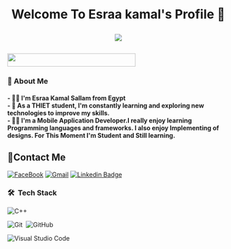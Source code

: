 <h1 align="center"> Welcome To Esraa kamal's  Profile  👋 <!-- <img src="https://raw.githubusercontent.com/MartinHeinz/MartinHeinz/master/wave.gif" width="25px"> -->
  
<p align="center">
  <img src="https://readme-typing-svg.demolab.com/?lines=+{وَ+قُلْ+رَبِّ+زِدْنِي+عِلْماً}+قال+تعالى" style="color:black" />
</p>
</h1>


<img align="center" src="https://github.com/Govindv7555/Govindv7555/blob/main/49e76e0596857673c5c80c85b84394c1.gif" width= 76% height=30px>

<br/>





<h3>🚀 About Me</h3>

<h4> - 👨‍💻  I'm Esraa Kamal Sallam from Egypt 
  <br/>
     - 🏢   As a THIET student, I'm constantly learning and exploring new technologies to improve my skills.
  <br/>
     - 👨‍💻 I'm a Mobile Application Developer.I really enjoy learning Programming languages and frameworks.  I also enjoy Implementing of designs. For This Moment I'm Student and Still learning. </h4>




## 🔗Contact Me
[![FaceBook](https://img.shields.io/badge/FaceBook-385490?style=for-the-badge&logo=FaceBook&logoColor=white)]([https://www.facebook.com/esraa.kamal.5602/](https://www.facebook.com/esraa.kamal.5602/))
[![Gmail](https://img.shields.io/badge/-Gmail-c14438?style=flat-square&logo=Gmail&logoColor=white&link=mailto:engesoo2@gmail.com)](mailto:engesoo2@gmail.com)
[![Linkedin Badge](https://img.shields.io/badge/-LinkedIn-blue?style=flat-square&logo=Linkedin&logoColor=white&link=https://www.linkedin.com/in/esraa-sallam-b43b88240)](https://www.linkedin.com/in/esraa-sallam-b43b88240)



<!-- ### 🔗 Links
[![FaceBook](https://img.shields.io/badge/FaceBook-385490?style=for-the-badge&logo=FaceBook&logoColor=white)](https://www.facebook.com/esraa.kamal.5602/)
[![linkedin](https://img.shields.io/badge/linkedin-0a66c2?style=for-the-badge&logo=linkedin&logoColor=white)](https://www.linkedin.com/in/esraa-sallam-b43b88240)
<a href="mailto:engesoo2@gmail.com"><img  src="https://img.shields.io/badge/Gmail-D14836?style=for-the-badge&logo=gmail&logoColor=white"></a> -->



<!-- ### Stats
[![Top Langs](https://github-readme-stats.vercel.app/api/top-langs/?username=AmrSayed74&layout=compact)](https://github.com/anuraghazra/github-readme-stats)
---
<br/>
-->

### 🛠 &nbsp;Tech Stack

![C++](https://img.shields.io/badge/-C++-05122A?style=flat&logo=CPlusPlus&logoColor=563D7C)&nbsp;


![Git](https://img.shields.io/badge/-Git-05122A?style=flat&logo=git)&nbsp;
![GitHub](https://img.shields.io/badge/-GitHub-05122A?style=flat&logo=github)&nbsp;


![Visual Studio Code](https://img.shields.io/badge/-Visual%20Studio%20Code-05122A?style=flat&logo=visual-studio-code&logoColor=007ACC)&nbsp;




